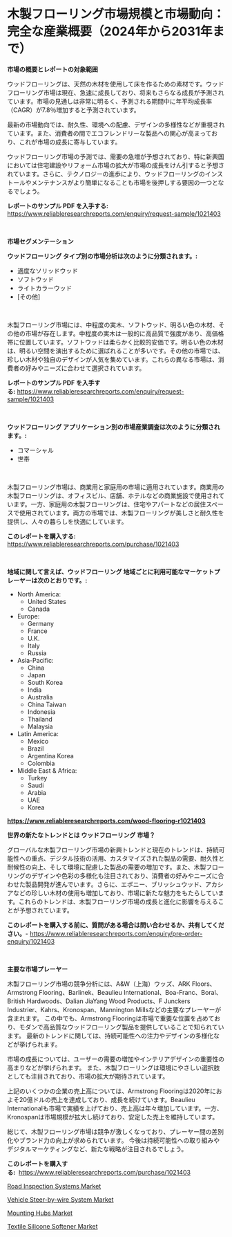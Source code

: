 <p><h1>木製フローリング市場規模と市場動向：完全な産業概要（2024年から2031年まで）</h1></p><p><strong>市場の概要とレポートの対象範囲</strong></p>
<p><p>ウッドフローリングは、天然の木材を使用して床を作るための素材です。ウッドフローリング市場は現在、急速に成長しており、将来もさらなる成長が予測されています。市場の見通しは非常に明るく、予測される期間中に年平均成長率（CAGR）が7.8％増加すると予測されています。</p><p>最新の市場動向では、耐久性、環境への配慮、デザインの多様性などが重視されています。また、消費者の間でエコフレンドリーな製品への関心が高まっており、これが市場の成長に寄与しています。</p><p>ウッドフローリング市場の予測では、需要の急増が予想されており、特に新興国においては住宅建設やリフォーム市場の拡大が市場の成長をけん引すると予想されています。さらに、テクノロジーの進歩により、ウッドフローリングのインストールやメンテナンスがより簡単になることも市場を後押しする要因の一つとなるでしょう。</p></p>
<p><strong>レポートのサンプル PDF を入手する:</strong> <a href="https://www.reliableresearchreports.com/enquiry/request-sample/1021403">https://www.reliableresearchreports.com/enquiry/request-sample/1021403</a></p>
<p>&nbsp;</p>
<p><strong>市場セグメンテーション</strong></p>
<p><strong>ウッドフローリング タイプ別の市場分析は次のように分類されます。:</strong></p>
<p><ul><li>適度なソリッドウッド</li><li>ソフトウッド</li><li>ライトカラーウッド</li><li>[その他]</li></ul></p>
<p>&nbsp;</p>
<p><p>木製フローリング市場には、中程度の実木、ソフトウッド、明るい色の木材、その他の市場が存在します。中程度の実木は一般的に高品質で強度があり、高価格帯に位置しています。ソフトウッドは柔らかく比較的安価です。明るい色の木材は、明るい空間を演出するために選ばれることが多いです。その他の市場では、珍しい木材や独自のデザインが人気を集めています。これらの異なる市場は、消費者の好みやニーズに合わせて選択されています。</p></p>
<p><strong>レポートのサンプル PDF を入手する:</strong>&nbsp;<a href="https://www.reliableresearchreports.com/enquiry/request-sample/1021403">https://www.reliableresearchreports.com/enquiry/request-sample/1021403</a></p>
<p>&nbsp;</p>
<p><strong> ウッドフローリング アプリケーション別の市場産業調査は次のように分類されます。:</strong></p>
<p><ul><li>コマーシャル</li><li>世帯</li></ul></p>
<p>&nbsp;</p>
<p><p>木製フローリング市場は、商業用と家庭用の市場に適用されています。商業用の木製フローリングは、オフィスビル、店舗、ホテルなどの商業施設で使用されています。一方、家庭用の木製フローリングは、住宅やアパートなどの居住スペースで使用されています。両方の市場では、木製フローリングが美しさと耐久性を提供し、人々の暮らしを快適にしています。</p></p>
<p><strong>このレポートを購入する:</strong>&nbsp; <a href="https://www.reliableresearchreports.com/purchase/1021403">https://www.reliableresearchreports.com/purchase/1021403</a></p>
<p>&nbsp;</p>
<p><strong>地域に関して言えば、ウッドフローリング 地域ごとに利用可能なマーケットプレーヤーは次のとおりです。:</strong></p>
<p><ul>
    <li>
        North America:
        <ul>
            <li>United States</li>
            <li>Canada</li>
        </ul>
    </li>
    <li>
        Europe:
        <ul>
            <li>Germany</li>
            <li>France</li>
            <li>U.K.</li>
            <li>Italy</li>
            <li>Russia</li>
        </ul>
    </li>
    <li>
        Asia-Pacific:
        <ul>
            <li>China</li>
            <li>Japan</li>
            <li>South Korea</li>
            <li>India</li>
            <li>Australia</li>
            <li>China Taiwan</li>
            <li>Indonesia</li>
            <li>Thailand</li>
            <li>Malaysia</li>
        </ul>
    </li>
    <li>
        Latin America:
        <ul>
            <li>Mexico</li>
            <li>Brazil</li>
            <li>Argentina Korea</li>
            <li>Colombia</li>
        </ul>
    </li>
    <li>
        Middle East & Africa:
        <ul>
            <li>Turkey</li>
            <li>Saudi</li>
            <li>Arabia</li>
            <li>UAE</li>
            <li>Korea</li>
        </ul>
    </li>
    </ul></p>
<p><strong><a href="https://www.reliableresearchreports.com/wood-flooring-r1021403">https://www.reliableresearchreports.com/wood-flooring-r1021403</a></strong>&nbsp;</p>
<p><strong>世界の新たなトレンドとは ウッドフローリング 市場？</strong></p>
<p><p>グローバルな木製フローリング市場の新興トレンドと現在のトレンドは、持続可能性への重点、デジタル技術の活用、カスタマイズされた製品の需要、耐久性と耐候性の向上、そして環境に配慮した製品の需要の増加です。また、木製フローリングのデザインや色彩の多様化も注目されており、消費者の好みやニーズに合わせた製品開発が進んでいます。さらに、エボニー、ブリッシュウッド、アカシアなどの珍しい木材の使用も増加しており、市場に新たな魅力をもたらしています。これらのトレンドは、木製フローリング市場の成長と進化に影響を与えることが予想されています。</p></p>
<p><strong>このレポートを購入する前に、質問がある場合は問い合わせるか、共有してください。</strong>- <a href="https://www.reliableresearchreports.com/enquiry/pre-order-enquiry/1021403">https://www.reliableresearchreports.com/enquiry/pre-order-enquiry/1021403</a></p>
<p>&nbsp;</p>
<p><strong>主要な市場プレーヤー</strong></p>
<p><p>木製フローリング市場の競争分析には、A&W（上海）ウッズ、ARK Floors、Armstrong Flooring、Barlinek、Beaulieu International、Boa-Franc、Boral、British Hardwoods、Dalian JiaYang Wood Products、F Junckers Industrier、Kahrs、Kronospan、Mannington Millsなどの主要なプレーヤーが含まれます。 この中でも、Armstrong Flooringは市場で重要な位置を占めており、モダンで高品質なウッドフローリング製品を提供していることで知られています。 最新のトレンドに関しては、持続可能性への注力やデザインの多様化などが挙げられます。</p><p>市場の成長については、ユーザーの需要の増加やインテリアデザインの重要性の高まりなどが挙げられます。 また、木製フローリングは環境にやさしい選択肢としても注目されており、市場の拡大が期待されています。</p><p>上記のいくつかの企業の売上高については、Armstrong Flooringは2020年におよそ20億ドルの売上を達成しており、成長を続けています。Beaulieu Internationalも市場で実績を上げており、売上高は年々増加しています。一方、Kronospanは市場規模が拡大し続けており、安定した売上を維持しています。</p><p>総じて、木製フローリング市場は競争が激しくなっており、プレーヤー間の差別化やブランド力の向上が求められています。 今後は持続可能性への取り組みやデジタルマーケティングなど、新たな戦略が注目されるでしょう。</p></p>
<p><strong>このレポートを購入する:</strong>&nbsp;&nbsp;<a href="https://www.reliableresearchreports.com/purchase/1021403">https://www.reliableresearchreports.com/purchase/1021403</a></p>
<p><p><a href="https://issuu.com/reportprime-2/docs/road-inspection-systems-market-size-2030.pptx">Road Inspection Systems Market</a></p><p><a href="https://issuu.com/reportprime-2/docs/vehicle-steer-by-wire-system-market-size-2030.pptx">Vehicle Steer-by-wire System Market</a></p><p><a href="https://view.publitas.com/reportprime-1/mounting-hubs-market-analysis-examines-its-scope-on-growth-opportunities-and-forecasted-trends-spanning-from-2024-to-2031/">Mounting Hubs Market</a></p><p><a href="https://gentle-editor-9db.notion.site/Textile-Silicone-Softener-Market-Dynamics-2024-2031-Also-about-Its-Market-Trends-Projections-and--cadb986d17bf45498e3966a3fc6d978e">Textile Silicone Softener Market</a></p></p>